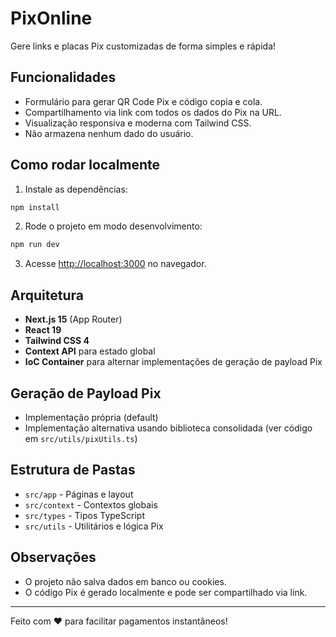 # PixOnline

Gere links e placas Pix customizadas de forma simples e rápida!

## Funcionalidades
- Formulário para gerar QR Code Pix e código copia e cola.
- Compartilhamento via link com todos os dados do Pix na URL.
- Visualização responsiva e moderna com Tailwind CSS.
- Não armazena nenhum dado do usuário.

## Como rodar localmente

1. Instale as dependências:

```bash
npm install
```

2. Rode o projeto em modo desenvolvimento:

```bash
npm run dev
```

3. Acesse [http://localhost:3000](http://localhost:3000) no navegador.

## Arquitetura
- **Next.js 15** (App Router)
- **React 19**
- **Tailwind CSS 4**
- **Context API** para estado global
- **IoC Container** para alternar implementações de geração de payload Pix

## Geração de Payload Pix
- Implementação própria (default)
- Implementação alternativa usando biblioteca consolidada (ver código em `src/utils/pixUtils.ts`)

## Estrutura de Pastas
- `src/app` - Páginas e layout
- `src/context` - Contextos globais
- `src/types` - Tipos TypeScript
- `src/utils` - Utilitários e lógica Pix

## Observações
- O projeto não salva dados em banco ou cookies.
- O código Pix é gerado localmente e pode ser compartilhado via link.

---

Feito com ❤️ para facilitar pagamentos instantâneos!
